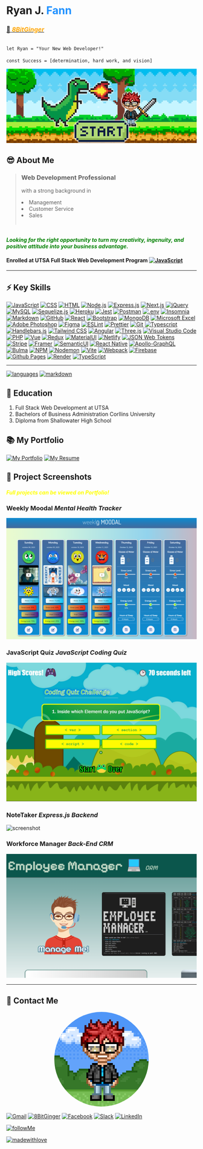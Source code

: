# **Ryan J. <span style="color:dodgerblue"> Fann </span>**

### <a href="#contact"> 👾 <span style="color:orange"> **_8BitGinger_** </span> </a>

```

let Ryan = "Your New Web Developer!"

const Success = [determination, hard work, and vision]

```

![Banner](./8bit-header.png)

## 😎 About Me

> ### Web Development Professional
>
> with a strong background in
>
> <li>Management</li>
> <li>Customer Service</li>
> <li>Sales</li>
> <br>

<span style="color:green"> <br> **_Looking for the right opportunity to turn my creativity, ingenuity, and positive attitude into your business advantage._** </span>

#### Enrolled at UTSA Full Stack Web Development Program [![JavaScript](https://img.shields.io/badge/Edx-193A3E?style=for-the-badge&logo=edx&logoColor=white)]()

---

## ⚡ Key Skills

[![JavaScript](https://img.shields.io/badge/JavaScript-F7DF1E?style=for-the-badge&logo=javascript&logoColor=black)]()
[![CSS](https://img.shields.io/badge/CSS-239120?&style=for-the-badge&logo=css3&logoColor=white)]()
[![HTML](https://img.shields.io/badge/HTML5-E34F26?style=for-the-badge&logo=html5&logoColor=white)]()
[![Node.js](https://img.shields.io/badge/Node.js-43853D?style=for-the-badge&logo=node.js&logoColor=white)]()
[![Express.js](https://img.shields.io/badge/Express-000000.svg?style=for-the-badge&logo=Express&logoColor=white)]()
[![Next.js](https://img.shields.io/badge/Next-black?style=for-the-badge&logo=next.js&logoColor=white)]()
[![jQuery](https://img.shields.io/badge/jQuery-0769AD.svg?style=for-the-badge&logo=jQuery&logoColor=white)]()
[![MySQL](https://img.shields.io/badge/MySQL-00000F?style=for-the-badge&logo=mysql&logoColor=white)]()
[![Sequelize.js](https://img.shields.io/badge/sequelize-323330?style=for-the-badge&logo=sequelize&logoColor=blue)]()
[![Heroku](https://img.shields.io/badge/Heroku-430098?style=for-the-badge&logo=heroku&logoColor=white)]()
[![Jest](https://img.shields.io/badge/Jest-323330?style=for-the-badge&logo=Jest&logoColor=white)]()
[![Postman](https://img.shields.io/badge/Postman-FF6C37.svg?style=for-the-badge&logo=Postman&logoColor=white)]()
[![.env](https://img.shields.io/badge/.ENV-ECD53F.svg?style=for-the-badge&logo=dotenv&logoColor=black)]()
[![Insomnia](https://img.shields.io/badge/Insomnia-4000BF.svg?style=for-the-badge&logo=Insomnia&logoColor=white)]()
[![Markdown](https://img.shields.io/badge/Markdown-000000?style=for-the-badge&logo=markdown&logoColor=white)]()
[![GitHub](https://img.shields.io/badge/GitHub-181717.svg?style=for-the-badge&logo=GitHub&logoColor=white)]()
[![React](https://img.shields.io/badge/React-20232A?style=for-the-badge&logo=react&logoColor=61DAFB)]()
[![Bootstrap](https://img.shields.io/badge/Bootstrap-563D7C?style=for-the-badge&logo=bootstrap&logoColor=white)]()
[![MongoDB](https://img.shields.io/badge/MongoDB-4EA94B?style=for-the-badge&logo=mongodb&logoColor=white)]()
[![Microsoft Excel](https://img.shields.io/badge/Microsoft_Excel-217346?style=for-the-badge&logo=microsoft-excel&logoColor=white)]()
[![Adobe Photoshop](https://img.shields.io/badge/Adobe%20Photoshop-31A8FF?style=for-the-badge&logo=Adobe%20Photoshop&logoColor=black)]()
[![Figma](https://img.shields.io/badge/Figma-F24E1E?style=for-the-badge&logo=figma&logoColor=white)]()
[![ESLint](https://img.shields.io/badge/eslint-3A33D1?style=for-the-badge&logo=eslint&logoColor=white)]()
[![Prettier](https://img.shields.io/badge/prettier-1A2C34?style=for-the-badge&logo=prettier&logoColor=F7BA3E)]()
[![Git](https://img.shields.io/badge/GIT-E44C30?style=for-the-badge&logo=git&logoColor=white)]()
[![Typescript](https://img.shields.io/badge/TypeScript-007ACC?style=for-the-badge&logo=typescript&logoColor=white)]()
[![Handlebars.js](https://img.shields.io/badge/Handlebars%20js-f0772b?style=for-the-badge&logo=handlebarsdotjs&logoColor=black)]()
[![Tailwind CSS](https://img.shields.io/badge/Tailwind_CSS-38B2AC?style=for-the-badge&logo=tailwind-css&logoColor=white)]()
[![Angular](https://img.shields.io/badge/angular-%23DD0031.svg?style=for-the-badge&logo=angular&logoColor=white)]()
[![Three.js](https://img.shields.io/badge/threejs-black?style=for-the-badge&logo=three.js&logoColor=white)]()
[![Visual Studio Code](https://img.shields.io/badge/Visual%20Studio%20Code-0078d7.svg?style=for-the-badge&logo=visual-studio-code&logoColor=white)]()
[![PHP](https://img.shields.io/badge/PHP-777BB4?style=for-the-badge&logo=php&logoColor=white)]()
[![Vue](https://img.shields.io/badge/Vue.js-35495E?style=for-the-badge&logo=vue.js&logoColor=4FC08D)]()
[![Redux](https://img.shields.io/badge/Redux-593D88?style=for-the-badge&logo=redux&logoColor=white)]()
[![MaterialUI](https://img.shields.io/badge/Material--UI-0081CB?style=for-the-badge&logo=material-ui&logoColor=white)]()
[![Netlify](https://img.shields.io/badge/Netlify-00C7B7?style=for-the-badge&logo=netlify&logoColor=white)]()
[![JSON Web Tokens](https://img.shields.io/badge/json%20web%20tokens-323330?style=for-the-badge&logo=json-web-tokens&logoColor=pink)]()
[![Stripe](https://img.shields.io/badge/Stripe-626CD9?style=for-the-badge&logo=Stripe&logoColor=white)]()
[![Framer](https://img.shields.io/badge/Framer-black?style=for-the-badge&logo=framer&logoColor=blue)]()
[![SemanticUI](https://img.shields.io/badge/semantic%20ui%20react-35BDB2?style=for-the-badge&logo=semanticuireact&logoColor=white)]()
[![React Native](https://img.shields.io/badge/React_Native-20232A?style=for-the-badge&logo=react&logoColor=61DAFB)]()
[![Apollo-GraphQL](https://img.shields.io/badge/-ApolloGraphQL-311C87?style=for-the-badge&logo=apollo-graphql)]()
[![Bulma](https://img.shields.io/badge/bulma-00D0B1?style=for-the-badge&logo=bulma&logoColor=white)]()
[![NPM](https://img.shields.io/badge/NPM-%23CB3837.svg?style=for-the-badge&logo=npm&logoColor=white)]()
[![Nodemon](https://img.shields.io/badge/NODEMON-%23323330.svg?style=for-the-badge&logo=nodemon&logoColor=%BBDEAD)]()
[![Vite](https://img.shields.io/badge/vite-%23646CFF.svg?style=for-the-badge&logo=vite&logoColor=white)]()
[![Webpack](https://img.shields.io/badge/webpack-%238DD6F9.svg?style=for-the-badge&logo=webpack&logoColor=black)]()
[![Firebase](https://img.shields.io/badge/firebase-%23039BE5.svg?style=for-the-badge&logo=firebase)]()
[![Github Pages](https://img.shields.io/badge/github%20pages-121013?style=for-the-badge&logo=github&logoColor=white)]()
[![Render](https://img.shields.io/badge/Render-%46E3B7.svg?style=for-the-badge&logo=render&logoColor=white)]()
[![TypeScript](https://img.shields.io/badge/typescript-%23007ACC.svg?style=for-the-badge&logo=typescript&logoColor=white)]()

<!-- [![Matplotlib](https://img.shields.io/badge/Matplotlib-%23ffffff.svg?style=for-the-badge&logo=Matplotlib&logoColor=black)]()
[![Docker](https://img.shields.io/badge/docker-%230db7ed.svg?style=for-the-badge&logo=docker&logoColor=white)]()
[![ChatGPT](https://img.shields.io/badge/chatGPT-74aa9c?style=for-the-badge&logo=openai&logoColor=white)]() -->
<!-- [![Socket.io](https://img.shields.io/badge/Socket.io-black?style=for-the-badge&logo=socket.io&badgeColor=010101)]() -->
<!-- [![Chart.js](https://img.shields.io/badge/chart.js-F5788D.svg?style=for-the-badge&logo=chart.js&logoColor=white)]() -->

---

[![languages](https://github-readme-stats.vercel.app/api/top-langs/?username=8BitGinger&theme=blue-green)]()
[![markdown](https://github-readme-stats.vercel.app/api?username=8BitGinger&theme=blue-green)]()

## 🏫 Education

1. Full Stack Web Development at UTSA
2. Bachelors of Business Administration Corllins University
3. Diploma from Shallowater High School

## 📚 My Portfolio

[![My Portfolio](https://img.shields.io/static/v1?label=My&message=Portfolio&color=31a8ff&style=for-the-badge)](https://8bitginger.github.io/studentPortfolio/)
[![My Resume](https://img.shields.io/static/v1?label=My&message=Resume&color=green&style=for-the-badge)](https://8bitginger.github.io/resume/)

## 🔭 Project Screenshots

#### <span style="color:yellow"> **_Full projects can be viewed on Portfolio!_** </span>

### Weekly Moodal **_Mental Health Tracker_**

![screenshot](./screenshots/screenshot-new.png)

### JavaScript Quiz **_JavaScript Coding Quiz_**

![screenshot](./screenshots/javaquizScreenshot.jpg)

### NoteTaker **_Express.js Backend_**

![screenshot](./screenshots/noteTaker-Screenshot.png)

### Workforce Manager **_Back-End CRM_**

![screenshot](./screenshots/crm-Screenshot.png)

---

<a id="contact"></a>

## 📱 Contact Me

<p align="center">
  <img style="border-radius:50%" src="./8bit-avatar.png" />
</p>

[![Gmail](https://img.shields.io/badge/Gmail-EA4335.svg?style=for-the-badge&logo=Gmail&logoColor=white)](mailto:ryan.fann@gmail.com)
[![8BitGinger](https://img.shields.io/badge/GitHub-181717.svg?style=for-the-badge&logo=GitHub&logoColor=white)](https://github.com/8BitGinger)
[![Facebook](https://img.shields.io/badge/Facebook-0866FF.svg?style=for-the-badge&logo=Facebook&logoColor=white)](https://facebook.com/ryanfann)
[![Slack](https://img.shields.io/badge/Slack-4A154B.svg?style=for-the-badge&logo=Slack&logoColor=white)](https://utsavirtfsfpt-gvi3942.slack.com/team/U05MCKH85D4)
[![LinkedIn](https://img.shields.io/badge/linkedin-%230077B5.svg?style=for-the-badge&logo=linkedin&logoColor=white)](https://www.linkedin.com/in/ryanfanntastic/)

[![followMe](https://img.shields.io/github/followers/8BitGinger.svg?style=social&label=Follow&maxAge=2592000)](https://github.com/8BitGinger)

<p align="center">

[![madewithlove](http://ForTheBadge.com/images/badges/built-with-love.svg)](https://ryanfann.netlify.app/)

</p>

